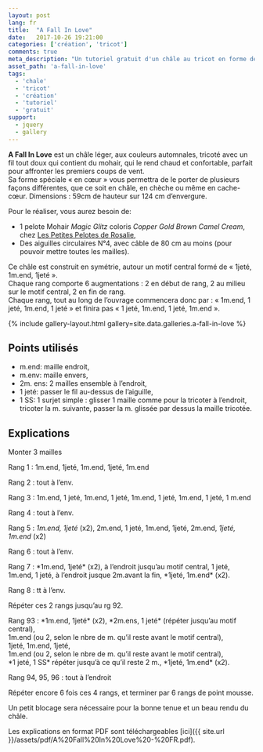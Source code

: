 ```yaml
---
layout: post
lang: fr
title:  "A Fall In Love"
date:   2017-10-26 19:21:00
categories: ['création', 'tricot']
comments: true
meta_description: "Un tutoriel gratuit d'un châle au tricot en forme de cœur et aux couleurs automnales"
asset_path: 'a-fall-in-love'
tags:
  - 'chale'
  - 'tricot'
  - 'création'
  - 'tutoriel'
  - 'gratuit'
support:
  - jquery
  - gallery
---
```



**A Fall In Love** est un châle léger, aux couleurs automnales, tricoté avec un fil tout doux qui contient du mohair, qui le rend chaud et confortable, parfait pour affronter les premiers coups de vent.  
Sa forme spéciale « en cœur » vous permettra de le porter de plusieurs façons différentes, que ce soit en châle, en chèche ou même en cache-cœur. 
Dimensions : 59cm de hauteur sur 124 cm d’envergure.

Pour le réaliser, vous aurez besoin de:
* 1 pelote Mohair *Magic Glitz* coloris *Copper Gold Brown Camel Cream*, chez [Les Petites Pelotes de Rosalie](https://lespetitespelotesderosalie.boutiquedelaine.com/fnt2-50316),
* Des aiguilles circulaires N°4, avec câble de 80 cm au moins (pour pouvoir mettre toutes les mailles).

Ce châle est construit en symétrie, autour un motif central formé de « 1jeté, 1m.end, 1jeté ».  
Chaque rang comporte 6 augmentations : 2 en début de rang, 2 au milieu sur le motif central, 2 en fin de rang.  
Chaque rang, tout au long de l’ouvrage commencera donc par : « 1m.end, 1 jeté, 1m.end, 1 jeté » et finira pas « 1 jeté, 1m.end, 1 jeté, 1m.end ».

{% include gallery-layout.html gallery=site.data.galleries.a-fall-in-love %}

## Points utilisés

* m.end: maille endroit,
* m.env: maille envers,
* 2m. ens: 2 mailles ensemble à l’endroit,
* 1 jeté: passer le fil au-dessus de l’aiguille,
* 1 SS: 1 surjet simple : glisser 1 maille comme pour la tricoter à l’endroit, tricoter la m. suivante, passer la m. glissée par dessus la maille tricotée.

## Explications

Monter 3 mailles 

Rang 1 : 1m.end, 1jeté, 1m.end, 1jeté, 1m.end

Rang 2 : tout à l’env.

Rang 3 : 1m.end, 1 jeté, 1m.end, 1 jeté, 1m.end, 1 jeté, 1m.end, 1 jeté, 1 m.end

Rang 4 : tout à l’env.

Rang 5 : *1m.end, 1jeté* (x2), 2m.end, 1 jeté, 1m.end, 1jeté, 2m.end, *1jeté, 1m.end* (x2)

Rang 6 : tout à l’env.

Rang 7 : \*1m.end, 1jeté\* (x2), à l’endroit jusqu’au motif central, 1 jeté, 1m.end, 1 jeté, à l’endroit jusque 2m.avant la fin, \*1jeté, 1m.end\* (x2).

Rang 8 : tt à l’env.

Répéter ces 2 rangs jusqu’au rg 92.

Rang 93 : \*1m.end, 1jeté\* (x2), \*2m.ens, 1 jeté\* (répéter jusqu’au motif central),  
1m.end (ou 2, selon le nbre de m. qu’il reste avant le motif central),  
1jeté, 1m.end, 1jeté,  
1m.end (ou 2, selon le nbre de m. qu’il reste avant le motif central),  
\*1 jeté, 1 SS\* répéter jusqu’à ce qu’il reste 2 m., \*1jeté, 1m.end\* (x2).

Rang 94, 95, 96 : tout à l’endroit

Répéter encore 6 fois ces 4 rangs, et terminer par 6 rangs de point mousse.

Un petit blocage sera nécessaire pour la bonne tenue et un beau rendu du châle.

Les explications en format PDF sont téléchargeables [ici]({{ site.url }}/assets/pdf/A%20Fall%20In%20Love%20-%20FR.pdf).

